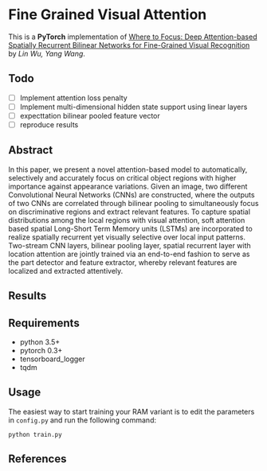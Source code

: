 # Fine Grained Visual Attention

This is a **PyTorch** implementation of [
Where to Focus: Deep Attention-based Spatially Recurrent Bilinear Networks for Fine-Grained Visual Recognition](https://arxiv.org/pdf/1709.05769.pdf) by *Lin Wu, Yang Wang*.

## Todo

- [ ] Implement attention loss penalty
- [ ] Implement multi-dimensional hidden state support using linear layers
- [ ] expecttation bilinear pooled feature vector
- [ ] reproduce results

## Abstract

In this paper, we present a novel attention-based model to automatically, selectively and accurately focus on critical object regions with higher importance against appearance variations. Given an image, two different Convolutional Neural Networks (CNNs) are constructed, where the outputs of two CNNs are correlated through bilinear pooling to simultaneously focus on discriminative regions and extract relevant features. To capture spatial distributions among the local regions with visual attention, soft attention based spatial Long-Short Term Memory units (LSTMs) are incorporated to realize spatially recurrent yet visually selective over local input patterns. Two-stream CNN layers, bilinear pooling layer, spatial recurrent layer with location attention are jointly trained via an end-to-end fashion to serve as the part detector and feature extractor, whereby relevant features are localized and extracted attentively.
## Results

## Requirements

- python 3.5+
- pytorch 0.3+
- tensorboard_logger
- tqdm

## Usage

The easiest way to start training your RAM variant is to edit the parameters in `config.py` and run the following command:

```
python train.py
```
## References

